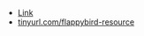 - [Link](https://www.geeksforgeeks.org/python/how-to-make-flappy-bird-game-in-pygame/)
- [tinyurl.com/flappybird-resource](https://drive.google.com/drive/folders/1slswL541szNDXfaptHRHp4_XzSxBabHO?usp=sharing)
